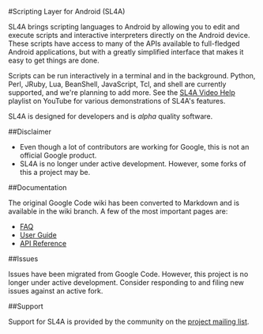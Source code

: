 #Scripting Layer for Android (SL4A)

SL4A brings scripting languages to Android by allowing you to edit and execute
scripts and interactive interpreters directly on the Android device. These
scripts have access to many of the APIs available to full-fledged Android
applications, but with a greatly simplified interface that makes it easy to get
things are done.

Scripts can be run interactively in a terminal and in the background.  Python,
Perl, JRuby, Lua, BeanShell, JavaScript, Tcl, and shell are currently supported,
and we're planning to add more. See the [SL4A Video
Help](http://www.youtube.com/playlist?list=PL07A81E6CE96F158B) playlist on
YouTube for various demonstrations of SL4A's features.

SL4A is designed for developers and is _alpha_ quality software.

##Disclaimer

  * Even though a lot of contributors are working for Google, this is not an
    official Google product.
  * SL4A is no longer under active development. However, some forks of this
    a project may be.

##Documentation

The original Google Code wiki has been converted to Markdown and is available in the wiki
branch. A few of the most important pages are:

  * [FAQ](https://github.com/damonkohler/sl4a/blob/wiki/FAQ.md)
  * [User Guide](https://github.com/damonkohler/sl4a/blob/wiki/UserGuide.md)
  * [API Reference](https://github.com/damonkohler/sl4a/blob/wiki/ApiReference.md)

##Issues

Issues have been migrated from Google Code. However, this project is no longer under active development. Consider responding to and filing new issues against an active fork.

##Support

Support for SL4A is provided by the community on the [project mailing
list](https://groups.google.com/forum/#!forum/android-scripting).
